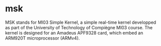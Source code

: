msk
===

MSK stands for MI03 Simple Kernel, a simple real-time kernel developped as part of the University of Technology of Compiègne MI03 course. The kernel is designed for an Amadeus APF9328 card, which embed an ARM920T microprocessor (ARMv4).
